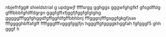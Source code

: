 nbjefhfgg# shieldstrial
g
updgwjf
ffffsrgg
gghggs
gggwfghgfkf
gfsgdffdg
gfffbbbfgfdffdgrgn
gggfgffхfjggfjfggfgfgtghg
gggggfffggfghggdfgffggfdfgffbbhbnj
fffgggnjfffgsggfgkgfjsas
fffgggghbffafgff
ffffgggfffvgggfggjfjn
hgggffgfggggkhggfah
fgfgggf5
ghh
gggf
h

